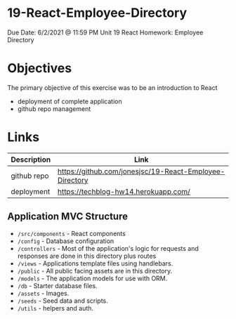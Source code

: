 # 19-React-Employee-Directory

Due Date: 6/2/2021 @ 11:59 PM
Unit 19 React Homework: Employee Directory

# Objectives

The primary objective of this exercise was to be an introduction to React

- deployment of complete application
- github repo management

# Links

| Description | Link                                                    |
| ----------- | ------------------------------------------------------- |
| github repo | https://github.com/jonesjsc/19-React-Employee-Directory |
| deployment  | https://techblog-hw14.herokuapp.com/                    |

## Application MVC Structure

- `/src/components` - React components
- `/config` - Database configuration
- `/controllers` - Most of the application's logic for requests and responses are done in this directory plus routes
- `/views` - Applications template files using handlebars.
- `/public` - All public facing assets are in this directory.
- `/models` - The application models for use with ORM.
- `/db` - Starter database files.
- `/assets` - Images.
- `/seeds` - Seed data and scripts.
- `/utils` - helpers and auth.
